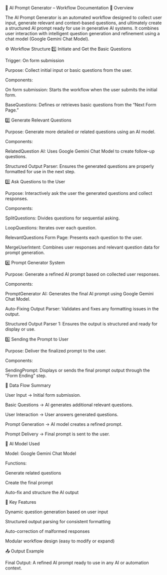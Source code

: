🧠 AI Prompt Generator – Workflow Documentation
📘 Overview

The AI Prompt Generator is an automated workflow designed to collect user input, generate relevant and context-based questions, and ultimately create a structured AI prompt ready for use in generative AI systems.
It combines user interaction with intelligent question generation and refinement using a chat model (Google Gemini Chat Model).

⚙️ Workflow Structure
1️⃣ Initiate and Get the Basic Questions

Trigger: On form submission

Purpose: Collect initial input or basic questions from the user.

Components:

On form submission: Starts the workflow when the user submits the initial form.

BaseQuestions: Defines or retrieves basic questions from the “Next Form Page.”

2️⃣ Generate Relevant Questions

Purpose: Generate more detailed or related questions using an AI model.

Components:

RelatedQuestion AI: Uses Google Gemini Chat Model to create follow-up questions.

Structured Output Parser: Ensures the generated questions are properly formatted for use in the next step.

3️⃣ Ask Questions to the User

Purpose: Interactively ask the user the generated questions and collect responses.

Components:

SplitQuestions: Divides questions for sequential asking.

LoopQuestions: Iterates over each question.

RelevantQuestions Form Page: Presents each question to the user.

MergeUserIntent: Combines user responses and relevant question data for prompt generation.

4️⃣ Prompt Generator System

Purpose: Generate a refined AI prompt based on collected user responses.

Components:

PromptGenerator AI: Generates the final AI prompt using Google Gemini Chat Model.

Auto-Fixing Output Parser: Validates and fixes any formatting issues in the output.

Structured Output Parser 1: Ensures the output is structured and ready for display or use.

5️⃣ Sending the Prompt to User

Purpose: Deliver the finalized prompt to the user.

Components:

SendingPrompt: Displays or sends the final prompt output through the “Form Ending” step.

🧩 Data Flow Summary

User Input → Initial form submission.

Basic Questions → AI generates additional relevant questions.

User Interaction → User answers generated questions.

Prompt Generation → AI model creates a refined prompt.

Prompt Delivery → Final prompt is sent to the user.

🤖 AI Model Used

Model: Google Gemini Chat Model

Functions:

Generate related questions

Create the final prompt

Auto-fix and structure the AI output

🧱 Key Features

Dynamic question generation based on user input

Structured output parsing for consistent formatting

Auto-correction of malformed responses

Modular workflow design (easy to modify or expand)

📤 Output Example

Final Output: A refined AI prompt ready to use in any AI or automation context.
